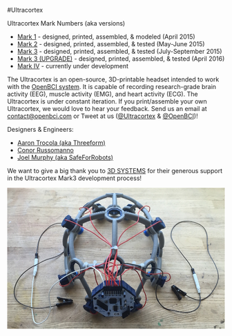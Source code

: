#Ultracortex

Ultracortex Mark Numbers (aka versions)

* [Mark 1](https://github.com/OpenBCI/Ultracortex/tree/master/Mark_1) - designed, printed, assembled, & modeled (April 2015)
* [Mark 2](https://github.com/OpenBCI/Ultracortex/tree/master/Mark_2) - designed, printed, assembled, & tested (May-June 2015)
* [Mark 3](https://github.com/OpenBCI/Ultracortex/tree/master/Mark_3) - designed, printed, assembled, & tested (July-September 2015)
* [Mark 3 (UPGRADE)](https://github.com/OpenBCI/Ultracortex/tree/master/Mark_3_UPGRADE) - designed, printed, assembled, & tested (April 2016)
* [Mark IV](https://github.com/OpenBCI/Ultracortex/tree/master/Mark_IV) - currently under development

The Ultracortex is an open-source, 3D-printable headset intended to work with the [OpenBCI system](http://openbci.com/). It is capable of recording research-grade brain activity (EEG), muscle activity (EMG), and heart activity (ECG). The Ultracortex is under constant iteration. If you print/assemble your own Ultracortex, we would love to hear your feedback. Send us an email at [contact@openbci.com](mailto:contact@openbci.com) or Tweet at us ([@Ultracortex](https://twitter.com/Ultracortex) & [@OpenBCI](https://twitter.com/OpenBCI))!

Designers & Engineers:

* [Aaron Trocola (aka Threeform)](http://threeformfashion.com/)
* [Conor Russomanno](https://twitter.com/russomanno15)
* [Joel Murphy (aka SafeForRobots)](https://twitter.com/safeforrobots)

We want to give a big thank you to [3D SYSTEMS](http://www.3dsystems.com/) for their generous support in the Ultracortex Mark3 development process!

![image](./Mark3.JPG)

